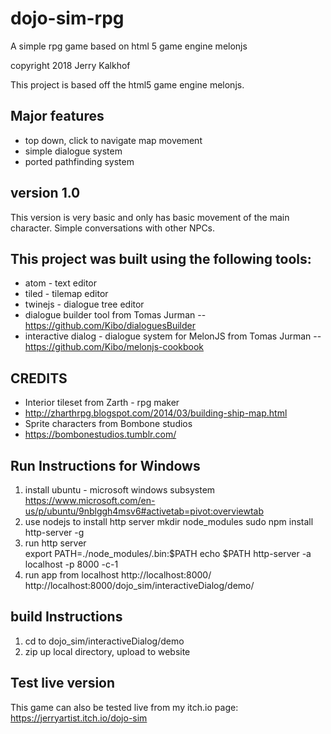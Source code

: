 # dojo-sim-rpg
A simple rpg game based on html 5 game engine melonjs

copyright 2018 Jerry Kalkhof

This project is based off the html5 game engine melonjs.

## Major features
- top down, click to navigate map movement
- simple dialogue system
- ported pathfinding system

## version 1.0
This version is very basic and only has basic movement of the main character.
Simple conversations with other NPCs.

## This project was built using the following tools:
- atom - text editor
- tiled - tilemap editor
- twinejs - dialogue tree editor
- dialogue builder tool from Tomas Jurman
-- https://github.com/Kibo/dialoguesBuilder
- interactive dialog - dialogue system for MelonJS from Tomas Jurman
-- https://github.com/Kibo/melonjs-cookbook

## CREDITS
- Interior tileset from Zarth - rpg maker
- http://zharthrpg.blogspot.com/2014/03/building-ship-map.html
- Sprite characters from Bombone studios
- https://bombonestudios.tumblr.com/

## Run Instructions for Windows
1. install ubuntu - microsoft windows subsystem
	https://www.microsoft.com/en-us/p/ubuntu/9nblggh4msv6#activetab=pivot:overviewtab
2. use nodejs to install http server
	mkdir node_modules
	sudo npm install http-server -g
3. run http server		
	export PATH=./node_modules/.bin:$PATH
	echo $PATH
	http-server -a localhost -p 8000 -c-1
4. run app from localhost
	http://localhost:8000/
	http://localhost:8000/dojo_sim/interactiveDialog/demo/

## build Instructions
1. cd to dojo_sim/interactiveDialog/demo
2. zip up local directory, upload to website

## Test live version
This game can also be tested live from my itch.io page:
https://jerryartist.itch.io/dojo-sim
